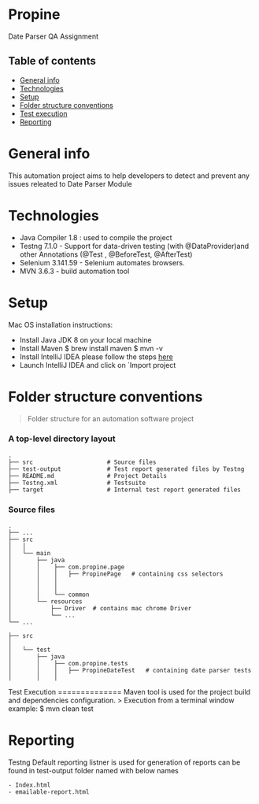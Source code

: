 # Propine
Date Parser QA Assignment

## Table of contents
* [General info](#general-info)
* [Technologies](#technologies)
* [Setup](#setup)
* [Folder structure conventions](#folder-structure-conventions)
* [Test execution](#test-execution)
* [Reporting](#reporting)

General info
============
This automation project aims to help developers to detect and prevent any issues releated to Date Parser Module

Technologies
============
- Java Compiler 1.8 : used to compile the project
- Testng 7.1.0 - Support for data-driven testing (with @DataProvider)and other Annotations (@Test , @BeforeTest, @AfterTest)
- Selenium 3.141.59 - Selenium automates browsers.
- MVN  3.6.3 - build automation tool

Setup
=====
Mac OS installation instructions:
* Install Java JDK 8 on your local machine
* Install Maven
$ brew install maven
$ mvn -v
* Install IntelliJ IDEA please follow the steps [here](https://www.jetbrains.com/idea/)
* Launch IntelliJ IDEA and click on `Import project

Folder structure conventions
============================

> Folder structure for an automation software project

### A top-level directory layout
    .
    ├── src                     # Source files
    ├── test-output             # Test report generated files by Testng
    ├── README.md               # Project Details
    ├── Testng.xml              # Testsuite
    ├── target                  # Internal test report generated files

### Source files
    .
    ├── ...
    ├── src
    │   │
    │   └── main
    │       ├── java
    │       │    ├── com.propine.page
    │       │    │   ├── PropinePage   # containing css selectors
    │       │    │
    │       │    │
    │       │    └── common
    │       └── resources
    │           ├── Driver  # contains mac chrome Driver
    │           └── ...
    └── ...

    ├── src
    │
    │   └── test
    │       ├── java
    │       │    ├── com.propine.tests
    │       │    │   ├── PropineDateTest   # containing date parser tests
    │       │    │

   Test Execution
    ==============
    Maven  tool is used for the project build and dependencies configuration.
    > Execution from a terminal window example:
    $ mvn clean test

   Reporting
   =========
   Testng Default reporting listner is used for generation of reports can be found  in test-output folder  named with below names
   
    - Index.html
    - emailable-report.html
